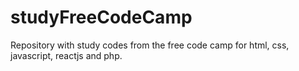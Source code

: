 # studyFreeCodeCamp
Repository with study codes from the free code camp for html, css, javascript, reactjs and php.
